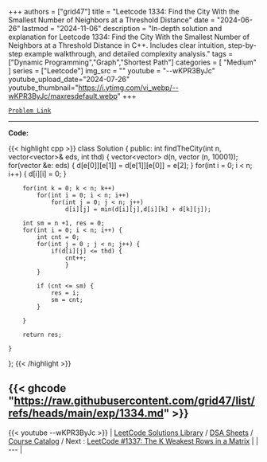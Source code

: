 
+++
authors = ["grid47"]
title = "Leetcode 1334: Find the City With the Smallest Number of Neighbors at a Threshold Distance"
date = "2024-06-26"
lastmod = "2024-11-06"
description = "In-depth solution and explanation for Leetcode 1334: Find the City With the Smallest Number of Neighbors at a Threshold Distance in C++. Includes clear intuition, step-by-step example walkthrough, and detailed complexity analysis."
tags = ["Dynamic Programming","Graph","Shortest Path"]
categories = [
    "Medium"
]
series = ["Leetcode"]
img_src = ""
youtube = "--wKPR3ByJc"
youtube_upload_date="2024-07-26"
youtube_thumbnail="https://i.ytimg.com/vi_webp/--wKPR3ByJc/maxresdefault.webp"
+++



[`Problem Link`](https://leetcode.com/problems/find-the-city-with-the-smallest-number-of-neighbors-at-a-threshold-distance/description/)

---
**Code:**

{{< highlight cpp >}}
class Solution {
public:
    int findTheCity(int n, vector<vector<int>>& eds, int thd) {
        vector<vector<int>> d(n, vector (n, 10001));
        for(vector<int> &e: eds) {
d[e[0]][e[1]] = d[e[1]][e[0]] = e[2];
}
        for(int i = 0; i < n; i++)
{ d[i][i] = 0; }
        
        for(int k = 0; k < n; k++)
            for(int i = 0; i < n; i++)
                for(int j = 0; j < n; j++)
                    d[i][j] = min(d[i][j],d[i][k] + d[k][j]);
        
        int sm = n +1, res = 0;
        for(int i = 0; i < n; i++) {
            int cnt = 0;
            for(int j = 0 ; j < n; j++) {
                if(d[i][j] <= thd) {
                    cnt++;
                    }
            }
            
            if (cnt <= sm) {
                res = i;
                sm = cnt;
            }
            
        }
        
        return res;
        
    }
};
{{< /highlight >}}

{{< ghcode "https://raw.githubusercontent.com/grid47/list/refs/heads/main/exp/1334.md" >}}
---
{{< youtube --wKPR3ByJc >}}
| [LeetCode Solutions Library](https://grid47.xyz/leetcode/) / [DSA Sheets](https://grid47.xyz/sheets/) / [Course Catalog](https://grid47.xyz/courses/) / Next : [LeetCode #1337: The K Weakest Rows in a Matrix](https://grid47.xyz/leetcode/solution-1337-the-k-weakest-rows-in-a-matrix/) |
| --- |
